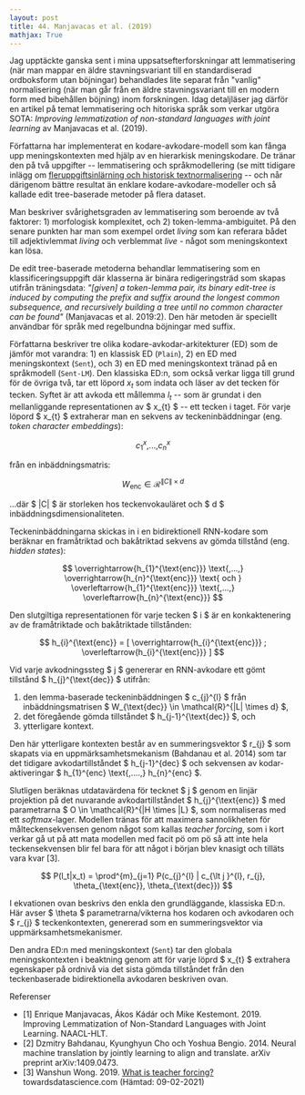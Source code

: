 ```yaml
---
layout: post
title: 44. Manjavacas et al. (2019)
mathjax: True
---
```


Jag upptäckte ganska sent i mina uppsatsefterforskningar att lemmatisering (när man mappar en äldre stavningsvariant till en standardiserad ordboksform utan böjningar) behandlades lite separat från "vanlig" normalisering (när man går från en äldre stavningsvariant till en modern form med bibehållen böjning) inom forskningen. Idag detaljläser jag därför en artikel på temat lemmatisering och hitoriska språk som verkar utgöra SOTA: *Improving lemmatization of non-standard languages with joint learning* av Manjavacas et al. (2019).

Författarna har implementerat en kodare-avkodare-modell som kan fånga upp meningskontexten med hjälp av en hierarkisk meningskodare. De tränar den på två uppgifter -- lemmatisering och språkmodellering (se mitt tidigare inlägg om [fleruppgiftsinlärning och historisk textnormalisering](https://datatjej.github.io/Fleruppgiftsinl%C3%A4rning-f%C3%B6r-historisk-textnormalisering/) -- och når därigenom bättre resultat än enklare kodare-avkodare-modeller och så kallade edit tree-baserade metoder på flera dataset. 

Man beskriver svårighetsgraden av lemmatisering som beroende av två faktorer: 1) morfologisk komplexitet, och 2) token-lemma-ambiguitet. På den senare punkten har man som exempel ordet *living* som kan referara bådet till adjektivlemmat *living* och verblemmat *live* - något som meningskontext kan lösa.  
  
De edit tree-baserade metoderna behandlar lemmatisering som en klassificeringsuppgift där klasserna är binära redigeringsträd som skapas utifrån träningsdata: *"[given] a token-lemma pair, its binary edit-tree is induced by computing the prefix and suffix around the longest common subsequence, and recursively building a tree until no common character can be found"* (Manjavacas et al. 2019:2). Den här metoden är speciellt användbar för språk med regelbundna böjningar med suffix.

Författarna beskriver tre olika kodare-avkodar-arkitekturer (ED) som de jämför mot varandra: 1) en klassisk ED (`Plain`), 2) en ED med meningskontext (`Sent`), och 3) en ED med meningskontext tränad på en språkmodell (`Sent-LM`). Den klassiska ED:n, som också verkar ligga till grund för de övriga två, tar ett löpord $x_{t}$ som indata och läser av det tecken för tecken. Syftet är att avkoda ett mållemma $l_{t}$ -- som är grundat i den mellanliggande representationen av $ x_{t} $ -- ett tecken i taget. För varje löpord $ x_{t} $ extraherar man en sekvens av teckeninbäddningar (eng. *token character embeddings*):

$$ c_{1}^{x} \text{,...,} c_{n}^{x} $$ 

från en inbäddningsmatris:

$$ W_{\text{enc}} \in \mathcal{R}^{\|C\| \times d} $$

...där $ \|C\| $ är storleken hos teckenvokauläret och $ d $ inbäddningsdimensionaliteten.

Teckeninbäddningarna skickas in i en bidirektionell RNN-kodare som beräknar en framåtriktad och bakåtriktad sekvens av gömda tillstånd (eng. *hidden states*):       
   
$$ \overrightarrow{h_{1}^{\text{enc}}} \text{,...,} \overrightarrow{h_{n}^{\text{enc}}} \text{ och } \overleftarrow{h_{1}^{\text{enc}}} \text{,...,} \overleftarrow{h_{n}^{\text{enc}}}  $$

Den slutgiltiga representationen för varje tecken $ i $ är en konkaktenering av de framåtriktade och bakåtriktade tillstånden: 

$$ h_{i}^{\text{enc}} = [ \overrightarrow{h_{i}^{\text{enc}}} ; \overleftarrow{h_{i}^{\text{enc}}} ] $$

Vid varje avkodningssteg $ j $ genererar en RNN-avkodare ett gömt tillstånd $ h_{j}^{\text{dec}} $ utifrån: 
1) den lemma-baserade teckeninbäddningen $ c_{j}^{l} $ från inbäddningsmatrisen $ W_{\text{dec}} \in \mathcal{R}^{\|L\| \times d} $, 
2) det föregående gömda tillståndet $ h_{j-1}^{\text{dec}} $, och 
3) ytterligare kontext. 

Den här ytterligare kontexten består av en summeringsvektor $ r_{j} $ som skapats via en uppmärksamhetsmekanism (Bahdanau et al. 2014) som tar det tidigare avkodartillståndet $ h_{j-1}^{dec} $ och sekvensen av kodar-aktiveringar $ h_{1}^{enc} \text{,....,} h_{n}^{enc} $. 

Slutligen beräknas utdatavärdena för tecknet $ j $ genom en linjär projektion på det nuvarande avkodartillståndet $ h_{j}^{\text{enc}} $ med parametrarna $ O \in \mathcal{R}^{\|H \times \|L} $, som normaliseras med ett *softmax*-lager. Modellen tränas för att maximera sannolikheten för målteckensekvensen genom något som kallas *teacher forcing*, som i kort verkar gå ut på att mata modellen med facit pö om pö så att inte hela teckensekvensen blir fel bara för att något i början blev knasigt och tilläts vara kvar [3].

$$ P(l_t|x_t) =  \prod^{m}_{j=1} P(c_{j}^{l} | c_{\lt j }^{l}, r_{j}, \theta_{\text{enc}}, \theta_{\text{dec}}) $$

I ekvationen ovan beskrivs den enkla den grundläggande, klassiska ED:n. Här avser $ \theta $ parametrarna/vikterna hos kodaren och avkodaren och $ r_{j} $ teckenkontexten, genererad som en summeringsvektor via uppmärksamhetsmekanismer.  

Den andra ED:n med meningskontext (`Sent`) tar den globala meningskontexten i beaktning genom att för varje löprd $ x_{t} $ extrahera egenskaper på ordnivå via det sista gömda tillståndet från den teckenbaserade bidirektionella avkodaren beskriven ovan.  


Referenser
* [1] Enrique Manjavacas, Ákos Kádár och Mike Kestemont. 2019. Improving Lemmatization of Non-Standard Languages with Joint Learning. NAACL-HLT.
* [2] Dzmitry Bahdanau, Kyunghyun Cho och Yoshua Bengio. 2014. Neural machine translation by jointly learning to align and translate. arXiv preprint arXiv:1409.0473.  
* [3] Wanshun Wong. 2019. [What is teacher forcing?](https://towardsdatascience.com/what-is-teacher-forcing-3da6217fed1c) towardsdatascience.com (Hämtad: 09-02-2021)
